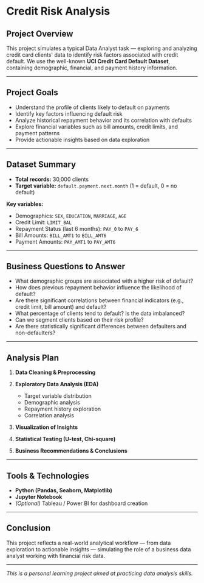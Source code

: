 # Credit Risk Analysis 

## Project Overview

This project simulates a typical Data Analyst task — exploring and analyzing credit card clients' data to identify risk factors associated with credit default. We use the well-known **UCI Credit Card Default Dataset**, containing demographic, financial, and payment history information.

---

## Project Goals

* Understand the profile of clients likely to default on payments
* Identify key factors influencing default risk
* Analyze historical repayment behavior and its correlation with defaults
* Explore financial variables such as bill amounts, credit limits, and payment patterns
* Provide actionable insights based on data exploration

---

## Dataset Summary

* **Total records:** 30,000 clients
* **Target variable:** `default.payment.next.month` (1 = default, 0 = no default)

**Key variables:**

* Demographics: `SEX`, `EDUCATION`, `MARRIAGE`, `AGE`
* Credit Limit: `LIMIT_BAL`
* Repayment Status (last 6 months): `PAY_0` to `PAY_6`
* Bill Amounts: `BILL_AMT1` to `BILL_AMT6`
* Payment Amounts: `PAY_AMT1` to `PAY_AMT6`

---

## Business Questions to Answer

* What demographic groups are associated with a higher risk of default?
* How does previous repayment behavior influence the likelihood of default?
* Are there significant correlations between financial indicators (e.g., credit limit, bill amount) and default?
* What percentage of clients tend to default? Is the data imbalanced?
* Can we segment clients based on their risk profile?
* Are there statistically significant differences between defaulters and non-defaulters?

---

## Analysis Plan

1. **Data Cleaning & Preprocessing**
2. **Exploratory Data Analysis (EDA)**

   * Target variable distribution
   * Demographic analysis
   * Repayment history exploration
   * Correlation analysis
3. **Visualization of Insights**
4. **Statistical Testing (U-test, Chi-square)**
5. **Business Recommendations & Conclusions**

---

## Tools & Technologies

* **Python (Pandas, Seaborn, Matplotlib)**
* **Jupyter Notebook**
* *(Optional)* Tableau / Power BI for dashboard creation

---

## Conclusion

This project reflects a real-world analytical workflow — from data exploration to actionable insights — simulating the role of a business data analyst working with financial risk data.

---

*This is a personal learning project aimed at practicing data analysis skills.*
